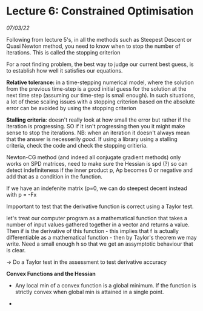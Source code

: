 # Lecture 6: Constrained Optimisation
*07/03/22*


Following from lecture 5's, in all the methods such as Steepest Descent or Quasi Newton method, you need to know when to stop the number of iterations.
This is called the stopping criterion

For a root finding problem, the best way to judge our current best guess, is to establish how well it satisfies our equations.

**Relative tolerance:** in a time-stepping numerical model, where the solution from the previous time-step is a good initial guess for the solution at the next time step (assuming our time-step is small enough). 
In such situations, a lot of these scaling issues with a stopping criterion based on the absolute error can be avoided by using the stopping criterion

**Stalling criteria**: doesn't really look at how small the error but rather if the iteration is progressing. SO if it isn't progressing then you it might make sense to stop the iterations.
NB: when an iteration it doesn't always mean that the answer is necesserily *good*. If using a library using a stalling criteria, check the code and check the stopping critieria.


Newton-CG method (and indeed all conjugate gradient methods) only works on SPD matrices, need to make sure the Hessian is spd (?) so can detect indefiniteness if the inner product p, Ap becomes 0 or negative and add that as a condition in the function.

If we have an indefenite matrix (p=0, we can do steepest decent instead with p = -Fx


Impportant to test that the derivative function is correct using a Taylor test. 

let's treat our computer program as a mathematical function that takes a number of input values gathered together in a vector and returns a value. Then if is the derivative of this function - this implies that f is actually differentiable as a mathematical function - then by Taylor's theorem we may write.
Need a small enough h so that we get an assymptotic behaviour that is clear.

-> Do a Taylor test in the assessment to test derivative accuracy



**Convex Functions and the Hessian**

- Any local min of a convex function is a global minimum. If the function is strictly convex when global min is attained in a single point.

- 










